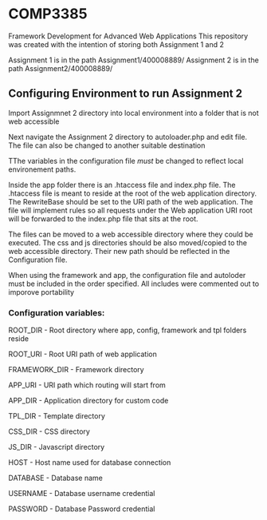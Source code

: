 # COMP3385
Framework Development for Advanced Web Applications
This repository was created with the intention of storing both Assignment 1 and 2

Assignment 1 is in the path Assignment1/400008889/
Assignment 2 is in the path Assignment2/400008889/


## Configuring Environment to run Assignment 2
Import Assignmnet 2 directory into local environment into a folder that is not web accessible

Next navigate the Assignment 2 directory to autoloader.php and edit file. The file can also be changed to another suitable destination

TThe variables in the configuration file  *must* be changed to reflect local environement paths.

Inside the app folder there is an .htaccess file and index.php file.
The .htaccess file is meant to reside at the root of the web application directory. The RewriteBase should be set to the URI path of the web application. The file will implement rules so all requests under the Web application URI root will be forwarded to the index.php file that sits at the root.

The files can be moved to a web accessible directory where they could be executed. The css and js directories should be also moved/copied to the web accessible directory. Their new path should be reflected in the Configuration file.

When using the framework and app, the configuration file and autoloder must be included in the order specified. All includes were commented out to imporove portability 

### Configuration variables:
ROOT_DIR - Root directory where app, config, framework and tpl folders reside

ROOT_URI - Root URI path of web application

FRAMEWORK_DIR - Framework directory

APP_URI - URI path which routing will start from

APP_DIR - Application directory for custom code 

TPL_DIR - Template directory

CSS_DIR - CSS directory

JS_DIR - Javascript directory

HOST - Host name used for database connection

DATABASE - Database name

USERNAME - Database username credential

PASSWORD - Database Password credential






